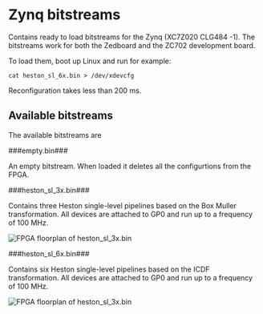 Zynq bitstreams
===============

Contains ready to load bitstreams for the Zynq (XC7Z020 CLG484 -1). 
The bitstreams work for both the Zedboard and the ZC702 development board.

To load them, boot up Linux and run for example:
```
cat heston_sl_6x.bin > /dev/xdevcfg
```
Reconfiguration takes less than 200 ms. 


Available bitstreams
--------------------

The available bitstreams are

###empty.bin###

An empty bitstream. When loaded it deletes all the configurtions from the FPGA.

###heston_sl_3x.bin###

Contains three Heston single-level pipelines based on the Box Muller transformation. 
All devices are attached to GP0 and run up to a frequency of 100 MHz.

![FPGA floorplan of heston_sl_3x.bin](https://git.rhrk.uni-kl.de/EIT-Wehn/finance.zynqpricer.hls/raw/master/bitstream/heston_sl_3x.png)

###heston_sl_6x.bin###

Contains six Heston single-level pipelines based on the ICDF transformation. 
All devices are attached to GP0 and run up to a frequency of 100 MHz.

![FPGA floorplan of heston_sl_3x.bin](https://git.rhrk.uni-kl.de/EIT-Wehn/finance.zynqpricer.hls/raw/master/bitstream/heston_sl_6x.png)


